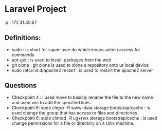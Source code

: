 # Laravel Project

ip : 172.31.45.67

## Definitions:
 - sudo : is short for super-user do which means admin access for commands
 - apt-get : is used to install packages from the web
 - git clone : git clone is used to clone a repository onto ur local device
 - sudo /etc/init.d/apache2 restart : is used to restart the apache2 server

## Questions
 - Checkpoint 4 : i used move to basicly rename the file to the new name and used vim to add the specified lines
 - Checkpoint 6: sudo chgrp -R www-data storage bootstrap/cache : is used change the group that has access to files and directories.
 - Checkpoint 6: sudo chmod -R ug+rwx storage bootstrap/cache : is used change permissions for a file or directory on a Unix machine.

